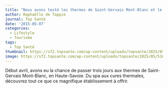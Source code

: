 ```yaml
---
title: "Nous avons testé les thermes de Saint-Gervais Mont-Blanc et le pouvoir guérisseur de son eau millénaire - Top Santé"
author: Raphaëlle de Tappie
journal: Top Santé
date: '2015-05-07'
categories:
  - Lifestyle
  - Tourisme
tags:
  - Top Santé
thumbnail: https://sf2.topsante.com/wp-content/uploads/topsante/2025/05/51649615809_479fcf58c1_b-1-641x428.jpg
image: https://sf2.topsante.com/wp-content/uploads/topsante/2025/05/51649615809_479fcf58c1_b-1-641x428.jpg
---
```


Début avril, avons eu la chance de passer trois jours aux thermes de Saint-Gervais Mont-Blanc, en Haute-Savoie. Du spa aux cures thermales, découvrez tout ce que ce magnifique établissement à offrir.
